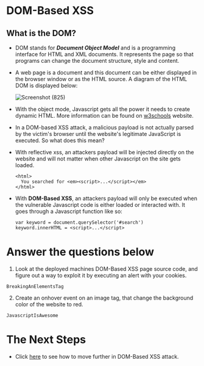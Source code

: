 # DOM-Based XSS

## What is the DOM?

- DOM stands for ***Document Object Model*** and is a programming interface for HTML and XML documents. It represents the page so that programs can change the document structure, style and content. 

- A web page is a document and this document can be either displayed in the browser window or as the HTML source. A diagram of the HTML DOM is displayed below:

  ![Screenshot (825)](https://user-images.githubusercontent.com/63872951/183936187-688868d8-1292-457a-b124-52d6659ff158.png)

- With the object mode, Javascript gets all the power it needs to create dynamic HTML. More information can be found on [w3schools](https://www.w3schools.com/js/js_htmldom.asp) website.

- In a DOM-based XSS attack, a malicious payload is not actually parsed by the victim's browser until the website's legitimate JavaScript is executed. So what does this mean?

- With reflective xss, an attackers payload will be injected directly on the website and will not matter when other Javascript on the site gets loaded.
  
  ```
  <html>
    You searched for <em><script>...</script></em>
  </html> 
  ```

- With **DOM-Based XSS**, an attackers payload will only be executed when the vulnerable Javascript code is either loaded or interacted with. It goes through a Javascript function like so:

  ```
  var keyword = document.querySelector('#search')
  keyword.innerHTML = <script>...</script>
  ```

# Answer the questions below

1. Look at the deployed machines DOM-Based XSS page source code, and figure out a way to exploit it by executing an alert with your cookies.
```
BreakingAnElementsTag
```

2. Create an onhover event on an image tag, that change the background color of the website to red.
```
JavascriptIsAwesome
```

# The Next Steps

- Click [here]() to see how to move further in DOM-Based XSS attack.

